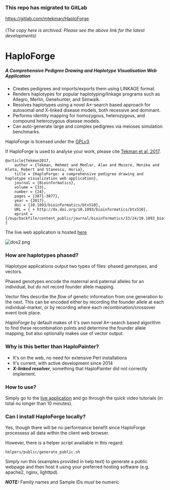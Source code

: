 ### This repo has migrated to GitLab
https://gitlab.com/mtekman/HaploForge
###### (The copy here is archived. Please see the above link for the latest developments)



# HaploForge #

##### A Comprehensive Pedigree Drawing and Haplotype Visualisation Web Application #####

 * Creates pedigrees and imports/exports them using LINKAGE format.
 * Renders haplotypes for popular haplotyping/linkage programs such as Allegro, Merlin, Genehunter, and Simwalk.
 * Resolves haplotypes using a novel A\*-search based approach for autosomal *and* X-linked disease models, both recessive and dominant. 
 * Performs identity mapping for homozygous, heterozygous, and compound heterozygous disease models.
 * Can auto-generate large and complex pedigrees via meioses simulation benchmarks.

HaploForge is licensed under the [GPLv3](https://www.gnu.org/licenses/gpl-3.0.en.html). 

If HaploForge is used to analyse your work, please cite [Tekman et al, 2017](https://doi.org/10.1093/bioinformatics/btx510).


    @article{Tekman2017,
        author = {Tekman, Mehmet and Medlar, Alan and Mozere, Monika and Kleta, Robert and Stanescu, Horia},
        title = {HaploForge: a comprehensive pedigree drawing and haplotype visualization web application},
        journal = {Bioinformatics},
        volume = {33},
        number = {24},
        pages = {3871-3877},
        year = {2017},
        doi = {10.1093/bioinformatics/btx510},
        URL = { + http://dx.doi.org/10.1093/bioinformatics/btx510},
        eprint = {/oup/backfile/content_public/journal/bioinformatics/33/24/10.1093_bioinformatics_btx510/1/btx510.pdf}
    }

The live web application is hosted [here](https://mtekman.github.io/haploforge/)

![dos2.png](https://user-images.githubusercontent.com/20641402/27394280-860f8124-56a3-11e7-87ba-205b82a31055.png)


### How are haplotypes phased? ###

Haplotype applications output two types of files: phased genotypes, and vectors.

Phased genotypes encode the maternal and paternal alleles for an individual, but do not record founder allele mapping.

Vector files describe the *flow* of genetic information from one generation to the next. This can be encoded either by recording the founder allele at each individual-marker, or by recording where each recombination/crossover event took place. 

*HaploForge* by default makes of it's own novel A\*-search based algorithm to find these recombination points and determine the founder allele mapping, but also optionally makes use of vector output.


### Why is this better than HaploPainter? ###

* It's on the web, no need for extensive Perl installations
* It's current, with active development since 2014
* ***X-linked resolver***, something that HaploPainter did not correctly implement.


### How to use? ###

Simply go to the [live application](https://mtekman.github.io/haploforge/) and go through the quick video tutorials (in total no longer than 10 minutes).

### Can I install HaploForge locally? ###

Yes, though there will be no performance benefit since HaploForge processess all data within the client web browser.

However, there is a helper script availiable in this regard:

    helpers/public/generate_public.sh

Simply run this (examples provided in help text) to generate a public webpage and then host it using your preferred hosting software (e.g. apache2, nginx, lighttpd).


***NOTE:*** Family names and Sample IDs *must* be numeric
